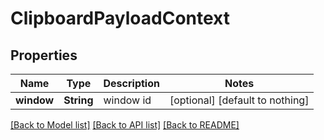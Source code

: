 # ClipboardPayloadContext


## Properties
Name | Type | Description | Notes
------------ | ------------- | ------------- | -------------
**window** | **String** | window id | [optional] [default to nothing]


[[Back to Model list]](../README.md#models) [[Back to API list]](../README.md#api-endpoints) [[Back to README]](../README.md)


